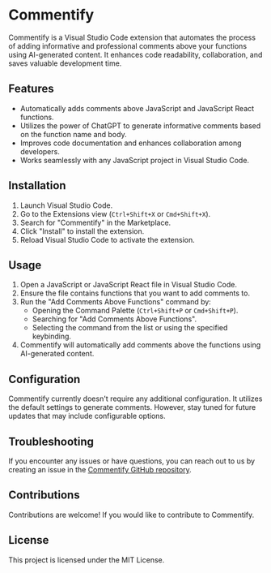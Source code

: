 # Commentify

Commentify is a Visual Studio Code extension that automates the process of adding informative and professional comments above your functions using AI-generated content. It enhances code readability, collaboration, and saves valuable development time.

## Features

- Automatically adds comments above JavaScript and JavaScript React functions.
- Utilizes the power of ChatGPT to generate informative comments based on the function name and body.
- Improves code documentation and enhances collaboration among developers.
- Works seamlessly with any JavaScript project in Visual Studio Code.

## Installation

1. Launch Visual Studio Code.
2. Go to the Extensions view (`Ctrl+Shift+X` or `Cmd+Shift+X`).
3. Search for "Commentify" in the Marketplace.
4. Click "Install" to install the extension.
5. Reload Visual Studio Code to activate the extension.

## Usage

1. Open a JavaScript or JavaScript React file in Visual Studio Code.
2. Ensure the file contains functions that you want to add comments to.
3. Run the "Add Comments Above Functions" command by:
   - Opening the Command Palette (`Ctrl+Shift+P` or `Cmd+Shift+P`).
   - Searching for "Add Comments Above Functions".
   - Selecting the command from the list or using the specified keybinding.
4. Commentify will automatically add comments above the functions using AI-generated content.

## Configuration

Commentify currently doesn't require any additional configuration. It utilizes the default settings to generate comments. However, stay tuned for future updates that may include configurable options.

## Troubleshooting

If you encounter any issues or have questions, you can reach out to us by creating an issue in the [Commentify GitHub repository](https://github.com/divyamsavsaviya/commentify).

## Contributions

Contributions are welcome! If you would like to contribute to Commentify.

## License

This project is licensed under the MIT License.

